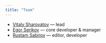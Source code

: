 ```yaml
---
title: "Team"
---
```


- [Vitaly Sharovatov](https://github.com/sharovatov) — lead
- [Egor Serikov](https://github.com/serikovlearning) — core developer & manager 
- [Rustam Sabirov](https://github.com/Tabarzin) — editor, developer
